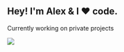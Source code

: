 ## Hey! I'm Alex & I ❤️ code.
Currently working on private projects



![](https://komarev.com/ghpvc/?username=willytheshiba&color=blueviolet)
